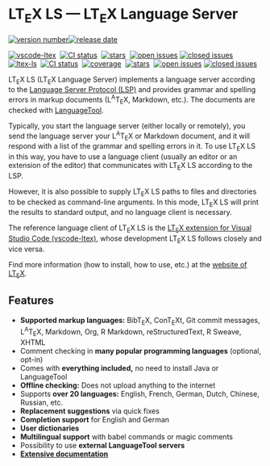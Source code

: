 <!--
   - Copyright (C) 2019-2021 Julian Valentin, LTeX Development Community
   -
   - This Source Code Form is subject to the terms of the Mozilla Public
   - License, v. 2.0. If a copy of the MPL was not distributed with this
   - file, You can obtain one at https://mozilla.org/MPL/2.0/.
   -->

# LT<sub>E</sub>X LS — LT<sub>E</sub>X Language Server

[![version number](https://badgen.net/github/release/valentjn/ltex-ls/stable)![release date](https://badgen.net/github/last-commit/valentjn/ltex-ls/release?label=)](https://github.com/valentjn/ltex-ls/releases)

[![vscode-ltex](https://badgen.net/github/license/valentjn/vscode-ltex?label=vscode-ltex)](https://github.com/valentjn/vscode-ltex)&nbsp;
[![CI status](https://github.com/valentjn/vscode-ltex/workflows/CI/badge.svg?branch=release)](https://github.com/valentjn/vscode-ltex/actions?query=workflow%3A%22CI%22+branch%3Arelease)&nbsp;
[![stars](https://badgen.net/github/stars/valentjn/vscode-ltex)](https://github.com/valentjn/vscode-ltex)&nbsp;
[![open issues](https://badgen.net/github/open-issues/valentjn/vscode-ltex?label=open/closed%20issues&color=blue)](https://github.com/valentjn/vscode-ltex/issues)&nbsp;[![closed issues](https://badgen.net/github/closed-issues/valentjn/vscode-ltex?label=)](https://github.com/valentjn/vscode-ltex/issues)\
[![ltex-ls](https://badgen.net/github/license/valentjn/ltex-ls?label=ltex-ls)](https://github.com/valentjn/ltex-ls)&nbsp;
[![CI status](https://github.com/valentjn/ltex-ls/workflows/CI/badge.svg?branch=release)](https://github.com/valentjn/ltex-ls/actions?query=workflow%3A%22CI%22+branch%3Arelease)&nbsp;
[![coverage](https://badgen.net/coveralls/c/github/valentjn/ltex-ls/release)](https://coveralls.io/github/valentjn/ltex-ls)&nbsp;
[![stars](https://badgen.net/github/stars/valentjn/ltex-ls)](https://github.com/valentjn/ltex-ls)&nbsp;
[![open issues](https://badgen.net/github/open-issues/valentjn/ltex-ls?label=open/closed%20issues&color=blue)](https://github.com/valentjn/ltex-ls/issues)&nbsp;[![closed issues](https://badgen.net/github/closed-issues/valentjn/ltex-ls?label=)](https://github.com/valentjn/ltex-ls/issues)

LT<sub>E</sub>X LS (LT<sub>E</sub>X Language Server) implements a language server according to the [Language Server Protocol (LSP)](https://microsoft.github.io/language-server-protocol/) and provides grammar and spelling errors in markup documents (L<sup>A</sup>T<sub>E</sub>X, Markdown, etc.). The documents are checked with [LanguageTool](https://languagetool.org/).

Typically, you start the language server (either locally or remotely), you send the language server your L<sup>A</sup>T<sub>E</sub>X or Markdown document, and it will respond with a list of the grammar and spelling errors in it. To use LT<sub>E</sub>X LS in this way, you have to use a language client (usually an editor or an extension of the editor) that communicates with LT<sub>E</sub>X LS according to the LSP.

However, it is also possible to supply LT<sub>E</sub>X LS paths to files and directories to be checked as command-line arguments. In this mode, LT<sub>E</sub>X LS will print the results to standard output, and no language client is necessary.

The reference language client of LT<sub>E</sub>X LS is the [LT<sub>E</sub>X extension for Visual Studio Code (vscode-ltex)](https://valentjn.github.io/ltex), whose development LT<sub>E</sub>X LS follows closely and vice versa.

Find more information (how to install, how to use, etc.) at the [website of LT<sub>E</sub>X](https://valentjn.github.io/ltex).

## Features

- **Supported markup languages:** BibT<sub>E</sub>X, ConT<sub>E</sub>Xt, Git commit messages, L<sup>A</sup>T<sub>E</sub>X, Markdown, Org, R Markdown, reStructuredText, R Sweave, XHTML
- Comment checking in **many popular programming languages** (optional, opt-in)
- Comes with **everything included,** no need to install Java or LanguageTool
- **Offline checking:** Does not upload anything to the internet
- Supports **over 20 languages:** English, French, German, Dutch, Chinese, Russian, etc.
- **Replacement suggestions** via quick fixes
- **Completion support** for English and German
- **User dictionaries**
- **Multilingual support** with babel commands or magic comments
- Possibility to use **external LanguageTool servers**
- **[Extensive documentation](https://valentjn.github.io/ltex)**
